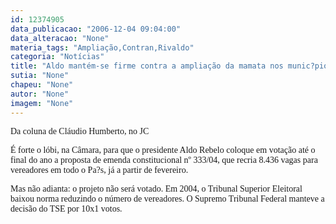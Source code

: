 ```yaml
---
id: 12374905
data_publicacao: "2006-12-04 09:04:00"
data_alteracao: "None"
materia_tags: "Ampliação,Contran,Rivaldo"
categoria: "Notícias"
title: "Aldo mantém-se firme contra a ampliação da mamata nos munic?pios"
sutia: "None"
chapeu: "None"
autor: "None"
imagem: "None"
---
```

<p><P><FONT face=Verdana>Da coluna de Cláudio Humberto, no JC</FONT></P></p>
<p><P><FONT face=Verdana>É forte o lóbi, na Câmara, para que o presidente Aldo Rebelo coloque em votação até o final do ano a proposta de emenda constitucional nº 333/04, que recria 8.436 vagas para vereadores em todo o Pa?s, já a partir de fevereiro. </FONT></P></p>
<p><P><FONT face=Verdana>Mas não adianta: o projeto não será votado. Em 2004, o Tribunal Superior Eleitoral baixou norma reduzindo o número de vereadores. O Supremo Tribunal Federal manteve a decisão do TSE por 10x1 votos.<BR></FONT></P> </p>
